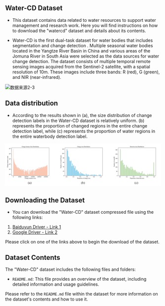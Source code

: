 ## Water-CD Dataset

- This dataset contains data related to water resources to support water management and research work. Here you will find instructions on how to download the "watercd" dataset and details about its contents.

- Water-CD is the first dual-task dataset for water bodies that includes segmentation and change detection . Multiple seasonal water bodies located in the Yangtze River Basin in China and various areas of the Jomuna River in South Asia were selected as the data sources for water change detection. The dataset consists of multiple temporal remote sensing images acquired from the Sentinel-2 satellite, with a spatial resolution of 10m. These images include three bands: R (red), G (green), and NIR (near-infrared).

![数据来源2-3](pic/pic2.png)

## Data distribution

- According to the results shown in (a), the size distribution of change
detection labels in the Water-CD dataset is relatively uniform. (b) represents the proportion of changed regions in the entire change detection label, while (c) represents the proportion of water regions in the entire waterbody detection label.

![分布](pic/pic1.png)

## Downloading the Dataset

- You can download the "Water-CD" dataset compressed file using the following links:

1. [Baiduyun Driver - Link 1](https://pan.baidu.com/s/1NQMOhi9I1I5qibVfMf8qfA?pwd=wacd)
2. [Google Driver - Link 2](https://drive.google.com/file/d/1XsfgzLKR3xulP47FHaVTCyWoaRQtxahQ/view?usp=drive_link)

Please click on one of the links above to begin the download of the dataset.

## Dataset Contents

The "Water-CD" dataset includes the following files and folders:

- `README.md`: This file provides an overview of the dataset, including detailed information and usage guidelines.

Please refer to the `README.md` file within the dataset for more information on the dataset's contents and how to use it.



